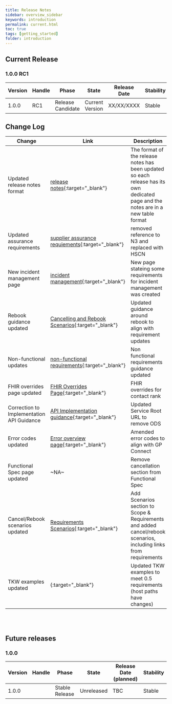 ```yaml
---
title: Release Notes
sidebar: overview_sidebar
keywords: introduction
permalink: current.html
toc: true
tags: [getting_started]
folder: introduction
---
```


## Current Release

### 1.0.0 RC1

Version | Handle  | Phase | State           | Release Date | Stability
--------|---------|-------|-----------------|--------------|----------------
1.0.0  | RC1   | Release Candidate | Current Version | XX/XX/XXXX   | Stable

## Change Log

Change                       | Link              | Description                                                   | Impact           
-----------------------------|-------------------|---------------------------------------------------------------|------------------
Updated release notes format | [release notes](rn_100rc1.html){:target="_blank"} |  The format of the release notes has been updated so each release has its own dedicated page and the notes are in a new table format | <mark style="background-color: LightGreen">non-breaking</mark>
Updated assurance requirements | [supplier assurance requiements](assurance_supplier.html){:target="_blank"} | removed reference to N3 and replaced with HSCN | <mark style="background-color: LightGreen">non-breaking</mark> 
New incident management page | [incident management](incident_management.html){:target="_blank"} | New page stateing some requirements for incident management was created | <mark style="background-color: LightGreen">non-breaking</mark>
Rebook guidance updated | [Cancelling and Rebook Scenarios](sr_scenarios_cr.html){:target="_blank"} | Updated guidance around rebook to align with requirement updates | <mark style="background-color: LightGreen">non-breaking</mark>
Non-functional updates | [non-functional requirements](non_functional_requirements.html){:target="_blank"} | Non functional requirements guidance updated | <mark style="background-color: LightGreen">non-breaking</mark>
FHIR overrides page updated | [FHIR Overrides Page](fs_fhir_overrides.html){:target="_blank"} | FHIR overrides for contact rank | <mark style="background-color: LightGreen">non-breaking</mark>
Correction to Implementation API Guidance | [API Implementation guidance](implementation_api#service-root-url){:target="_blank"} | Updated Service Root URL to remove ODS | <mark style="background-color: LightGreen">non-breaking</mark>
Error codes updated | [Error overview page](er_overview.html){:target="_blank"} | Amended error codes to align with GP Connect | <mark style="background-color: LightGreen">non-breaking</mark>
 Functional Spec page updated | ~NA~ | Remove cancellation section from Functional Spec | <mark style="background-color: LightGreen">non-breaking</mark>
Cancel/Rebook scenarios updated | [Requirements Scenarios](sr_scenarios_cr.html){:target="_blank"} | Add Scenarios section to Scope & Requirements and added cancel/rebook scenarios, including links from requirements | <mark style="background-color: LightGreen">non-breaking</mark>
TKW examples updated | [](sims_install.html#appendix2--docker-compose-file-for-consumer-simulator-windows){:target="_blank"} | Updated TKW examples to meet 0.5 requirements (host paths have changes) | <mark style="background-color: LightGreen">non-breaking</mark>

<br>
<br>

## Future releases

### 1.0.0

Version | Handle  | Phase | State           | Release Date (planned) | Stability
--------|---------|-------|-----------------|--------------|----------------
1.0.0   |  | Stable Release | Unreleased | TBC   | Stable
